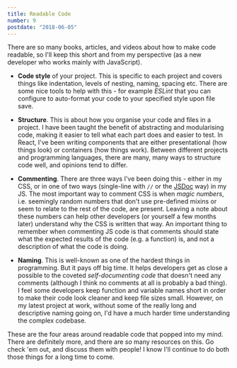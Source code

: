 ```yaml
---
title: Readable Code
number: 9
postdate: "2018-06-05"
---
```


There are so many books, articles, and videos about how to make code readable, so I'll keep this short and from my perspective (as a new developer who works mainly with JavaScript).

- **Code style** of your project. This is specific to each project and covers things like indentation, levels of nesting, naming, spacing etc. There are some nice tools to help with this - for example _ESLint_ that you can configure to auto-format your code to your specified style upon file save.

- **Structure**. This is about how you organise your code and files in a project. I have been taught the benefit of abstracting and modularising code, making it easier to tell what each part does and easier to test. In React, I've been writing components that are either presentational (how things look) or containers (how things work). Between different projects and programming languages, there are many, many ways to structure code well, and opinions tend to differ.

- **Commenting**. There are three ways I've been doing this - either in my CSS, or in one of two ways (single-line with `//` or the [JSDoc](http://usejsdoc.org/index.html) way) in my JS. The most important way to comment CSS is when _magic numbers_, i.e. seemingly random numbers that don't use pre-defined mixins or seem to relate to the rest of the code, are present. Leaving a note about these numbers can help other developers (or yourself a few months later) understand why the CSS is written that way. An important thing to remember when commenting JS code is that comments should state what the expected results of the code (e.g. a function) is, and not a description of what the code is doing.

- **Naming**. This is well-known as one of the hardest things in programming. But it pays off big time. It helps developers get as close a possible to the coveted _self-documenting code_ that doesn't need any comments (although I think no comments at all is probably a bad thing). I feel some developers keep function and variable names short in order to make their code look cleaner and keep file sizes small. However, on my latest project at work, without some of the really long and descriptive naming going on, I'd have a much harder time understanding the complex codebase.

These are the four areas around readable code that popped into my mind. There are definitely more, and there are _so_ many resources on this. Go check 'em out, and discuss them with people! I know I'll continue to do both those things for a long time to come.
